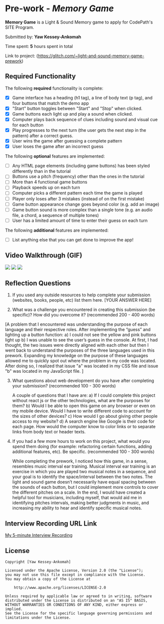 # Pre-work - *Memory Game*

**Memory Game** is a Light & Sound Memory game to apply for CodePath's SITE Program. 

Submitted by: **Yaw Kessey-Ankomah**

Time spent: **5** hours spent in total

Link to project: (https://glitch.com/~light-and-sound-memory-game-prework)

## Required Functionality

The following **required** functionality is complete:

* [x] Game interface has a heading (h1 tag), a line of body text (p tag), and four buttons that match the demo app
* [x] "Start" button toggles between "Start" and "Stop" when clicked. 
* [x] Game buttons each light up and play a sound when clicked. 
* [x] Computer plays back sequence of clues including sound and visual cue for each button
* [x] Play progresses to the next turn (the user gets the next step in the pattern) after a correct guess. 
* [x] User wins the game after guessing a complete pattern
* [x] User loses the game after an incorrect guess

The following **optional** features are implemented:

* [ ] Any HTML page elements (including game buttons) has been styled differently than in the tutorial
* [ ] Buttons use a pitch (frequency) other than the ones in the tutorial
* [ ] More than 4 functional game buttons
* [ ] Playback speeds up on each turn
* [ ] Computer picks a different pattern each time the game is played
* [ ] Player only loses after 3 mistakes (instead of on the first mistake)
* [ ] Game button appearance change goes beyond color (e.g. add an image)
* [ ] Game button sound is more complex than a single tone (e.g. an audio file, a chord, a sequence of multiple tones)
* [ ] User has a limited amount of time to enter their guess on each turn

The following **additional** features are implemented:

- [ ] List anything else that you can get done to improve the app!

## Video Walkthrough (GIF)
![](http://g.recordit.co/Y2SgUFCGq9.gif)
![](http://g.recordit.co/vuOvlc4SVL.gif)
![](http://g.recordit.co/Hs9zQCt4Yl.gif)


## Reflection Questions
1. If you used any outside resources to help complete your submission (websites, books, people, etc) list them here. 
[YOUR ANSWER HERE]

2. What was a challenge you encountered in creating this submission (be specific)? How did you overcome it? (recommended 200 - 400 words) 

[A problem that I encountered was understanding the purpose of each language and their respective roles. After implementing the “guess” and lighting up a button function:
        a) I could not see the yellow and pink buttons light up 
        b) I was unable to see the user’s guess in the console. 
    At first, I had thought, the two issues were directly aligned with each other but then I went back to understand the purposes of the three languages used in        this prework. Expanding my knowledge on the purpose of these languages allowed me to quickly spot out where the problem in my code was located. After doing so, I    realized that issue "a" was located in my CSS file and issue "b" was located in my JavaScript file. ]


3. What questions about web development do you have after completing your submission? (recommended 100 - 300 words) 
   
   A couple of questions that I have are: 
        a) If I could complete this project without react js or the other technologies, what are the purposes for them? 
        b) Would I be able to open this game on any browser or even on my mobile device. Would I have to write different code to account for the sizes of other                 devices? 
        c) How would I go about giving other people access to my website?
        d) A search engine like Google is their code for each page. How would the computer know to color links or to separate links from body text or header texts.


4. If you had a few more hours to work on this project, what would you spend them doing (for example: refactoring certain functions, adding additional features, etc). Be specific. (recommended 100 - 300 words) 
    
    While completing the prework, I noticed how this game, in a sense, resembles music interval ear training. Musical interval ear training is an exercise in which     you are played two musical notes in a sequence, and your goal is to identify the space/interval between the two notes. The light and sound game doesn’t             necessarily have equal spacing between the sounds of each button, but I could implement more controls to cover the different pitches on a scale. In the end, I       would have created a helpful tool for musicians, including myself, that would aid me in identifying pitches intervals, making better judgments in music, and         increasing my ability to hear and identify specific musical notes.



## Interview Recording URL Link

[My 5-minute Interview Recording](your-link-here)


## License

    Copyright [Yaw Kessey-Ankomah]

    Licensed under the Apache License, Version 2.0 (the "License");
    you may not use this file except in compliance with the License.
    You may obtain a copy of the License at

        http://www.apache.org/licenses/LICENSE-2.0

    Unless required by applicable law or agreed to in writing, software
    distributed under the License is distributed on an "AS IS" BASIS,
    WITHOUT WARRANTIES OR CONDITIONS OF ANY KIND, either express or implied.
    See the License for the specific language governing permissions and
    limitations under the License.
